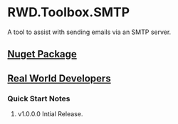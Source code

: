 RWD.Toolbox.SMTP
================
A tool to assist with sending emails via an SMTP server.

[Nuget Package](https://www.nuget.org/packages/RWD.Toolbox.Conversion/)
---------------

[Real World Developers](http://www.realworlddevelopers.com)
-----------------------

### Quick Start Notes
1. v1.0.0.0  Intial Release.
